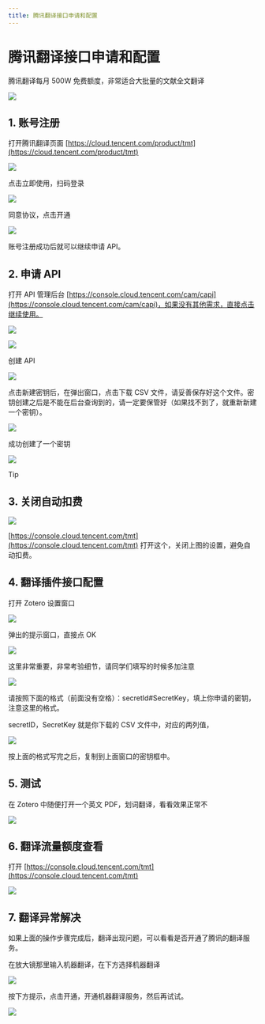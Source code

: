 ```yaml
---
title: 腾讯翻译接口申请和配置
---
```


# 腾讯翻译接口申请和配置

腾讯翻译每月 500W 免费额度，非常适合大批量的文献全文翻译

![](../../../assets/images/zotero-plugin-translate/tencent-1.png)

## 1. 账号注册

打开腾讯翻译页面 [https://cloud.tencent.com/product/tmt](https://cloud.tencent.com/product/tmt)

![](../../../assets/images/zotero-plugin-translate/tencent-2.png)

点击立即使用，扫码登录

![](../../../assets/images/zotero-plugin-translate/tencent-3.png)

同意协议，点击开通

![](../../../assets/images/zotero-plugin-translate/tencent-4.png)

账号注册成功后就可以继续申请 API。

## 2. 申请 API

打开 API 管理后台 [https://console.cloud.tencent.com/cam/capi](https://console.cloud.tencent.com/cam/capi)，如果没有其他需求，直接点击继续使用。

![](../../../assets/images/zotero-plugin-translate/tencent-5.png)

![](../../../assets/images/zotero-plugin-translate/tencent-6.png)

创建 API

![](../../../assets/images/zotero-plugin-translate/tencent-7.png)

点击新建密钥后，在弹出窗口，点击下载 CSV 文件，请妥善保存好这个文件。密钥创建之后是不能在后台查询到的，请一定要保管好（如果找不到了，就重新新建一个密钥）。

![](../../../assets/images/zotero-plugin-translate/tencent-8.png)

成功创建了一个密钥

![](../../../assets/images/zotero-plugin-translate/tencent-9.png)

> [!TIP]

## 3. 关闭自动扣费

![](../../../assets/images/zotero-plugin-translate/tencent-10.png)

[https://console.cloud.tencent.com/tmt](https://console.cloud.tencent.com/tmt) 打开这个，关闭上图的设置，避免自动扣费。

## 4. 翻译插件接口配置

打开 Zotero 设置窗口

![](../../../assets/images/zotero-plugin-translate/tencent-11.png)

弹出的提示窗口，直接点 OK

![](../../../assets/images/zotero-plugin-translate/tencent-12.png)

这里非常重要，非常考验细节，请同学们填写的时候多加注意

![](../../../assets/images/zotero-plugin-translate/tencent-13.png)

请按照下面的格式（前面没有空格）：secretId#SecretKey，填上你申请的密钥，注意这里的格式。

secretID，SecretKey 就是你下载的 CSV 文件中，对应的两列值，

![](../../../assets/images/zotero-plugin-translate/tencent-14.png)

按上面的格式写完之后，复制到上面窗口的密钥框中。

## 5. 测试

在 Zotero 中随便打开一个英文 PDF，划词翻译，看看效果正常不

![](../../../assets/images/zotero-plugin-translate/tencent-15.png)

## 6. 翻译流量额度查看

打开 [https://console.cloud.tencent.com/tmt](https://console.cloud.tencent.com/tmt)

![](../../../assets/images/zotero-plugin-translate/tencent-16.png)

## 7. 翻译异常解决

如果上面的操作步骤完成后，翻译出现问题，可以看看是否开通了腾讯的翻译服务。

在放大镜那里输入机器翻译，在下方选择机器翻译

![](../../../assets/images/zotero-plugin-translate/tencent-17.png)

按下方提示，点击开通，开通机器翻译服务，然后再试试。

![](../../../assets/images/zotero-plugin-translate/tencent-18.png)
